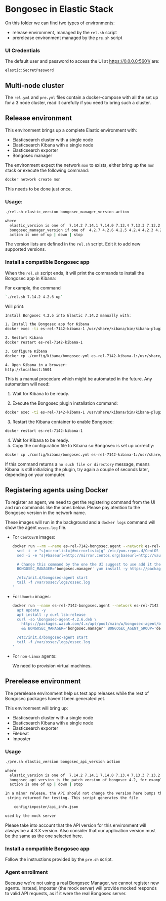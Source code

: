 # Bongosec in Elastic Stack

On this folder we can find two types of environments:

 * release environment, managed by the `rel.sh` script
 * prerelease environment managed by the `pre.sh` script

###  UI Credentials

The default user and password to access the UI at https://0.0.0.0:5601/ are:

```
elastic:SecretPassword
```

## Multi-node cluster

The `rel.yml` and `pre.yml` files contain a docker-compose with all the set 
up for a 3 node cluster, read it carefully if you need to bring such a cluster.

## Release environment

This environment brings up a complete Elastic environment with:
 - Elasticsearch cluster with a single node
 - Elasticsearch Kibana with a single node
 - Elasticsearch exporter
 - Bongosec manager

The environment expect the network `mon` to exists, either bring up the
`mon` stack or execute the following command:

```bash
docker network create mon
```

This needs to be done just once.

### Usage:

```bash
./rel.sh elastic_version bongosec_manager_version action 

where
  elastic_version is one of  7.14.2 7.14.1 7.14.0 7.13.4 7.13.3 7.13.2 7.13.1 7.13.0 7.12.1 7.11.2 7.10.2
  bongosec_manager_version if one of  4.2.7 4.2.6 4.2.5 4.2.4 4.2.3 4.2.2 4.2.1 4.2.0
  action is one of up | down | stop
```

The version lists are defined in the `rel.sh` script. Edit it to add new
supported versions.

### Install a compatible Bongosec app

When the `rel.sh` script ends, it will print the commands to install the
Bongosec app in Kibana:

For example, the command

```bash
`./rel.sh 7.14.2 4.2.6 up`
```

Will print:

```bash
Install Bongosec 4.2.6 into Elastic 7.14.2 manually with:

1. Install the Bongosec app for Kibana
docker exec -ti es-rel-7142-kibana-1 /usr/share/kibana/bin/kibana-plugin install https://packages.wazuh.com/4.x/ui/kibana/bongosec_kibana-4.2.6_7.14.2-1.zip

2. Restart Kibana
docker restart es-rel-7142-kibana-1

3. Configure Kibana
docker cp ./config/kibana/bongosec.yml es-rel-7142-kibana-1:/usr/share/kibana/data/bongosec/config/

4. Open Kibana in a browser:
http://localhost:5601
```

This is a manual procedure which might be automated in the future. Any 
automatism will need:

1. Wait for Kibana to be ready.

2. Execute the Bongosec plugin installation command:

```bash
docker exec -ti es-rel-7142-kibana-1 /usr/share/kibana/bin/kibana-plugin install https://packages.wazuh.com/4.x/ui/kibana/bongosec_kibana-4.2.6_7.14.2-1.zip
```

3. Restart the Kibana container to enable Bongosec:

```bash
docker restart es-rel-7142-kibana-1
```

4. Wait for Kibana to be ready.
5. Copy the configuration file to Kibana so Bongosec is set up correctly:

```bash
docker cp ./config/kibana/bongosec.yml es-rel-7142-kibana-1:/usr/share/kibana/data/bongosec/config/
```

If this command returns a `no such file or directory` message, means Kibana is 
still initializing the plugin, try again a couple of seconds later, depending on 
your computer.

## Registering agents using Docker

To register an agent, we need to get the registering command from the UI and 
run commands like the ones below. Please pay atention to the Bongosec version in 
the network name.

These images will run in the background and a `docker logs` command will show 
the agent `ossec.log` file.

- For `CentOS/8` images:
  ```bash
  docker run --rm --name es-rel-7142-bongosec.agent --network es-rel-7142 --label com.docker.compose.project=es-rel-7142 -d centos:8 bash -c '
    sed -i -e "s|mirrorlist=|#mirrorlist=|g" /etc/yum.repos.d/CentOS-*
    sed -i -e "s|#baseurl=http://mirror.centos.org|baseurl=http://vault.centos.org|g" /etc/yum.repos.d/CentOS-*

    # Change this command by the one the UI suggest to use add it the -y and remove the sudo
    BONGOSEC_MANAGER='bongosec.manager' yum install -y https://packages.wazuh.com/4.x/yum5/x86_64/bongosec-agent-4.2.6-1.el5.x86_64.rpm

    /etc/init.d/bongosec-agent start
    tail -f /var/ossec/logs/ossec.log
  '
  ```

- For `Ubuntu` images:
  ```bash
  docker run --name es-rel-7142-bongosec.agent --network es-rel-7142 --label com.docker.compose.project=es-rel-7142 -d ubuntu:20.04 bash -c '
    apt update -y
    apt install -y curl lsb-release
    curl -so \bongosec-agent-4.2.6.deb \
      https://packages.wazuh.com/4.x/apt/pool/main/w/bongosec-agent/bongosec-agent_4.2.6-1_amd64.deb \
      && BONGOSEC_MANAGER='bongosec.manager' BONGOSEC_AGENT_GROUP='default' dpkg -i ./bongosec-agent-4.2.6.deb

    /etc/init.d/bongosec-agent start
    tail -f /var/ossec/logs/ossec.log
  '
  ```
 
- For `non-Linux` agents:
  
  We need to provision virtual machines.

## Prerelease environment

The prerelease environment help us test app releases while the rest of
Bongosec packages haven't been generated yet.

This environment will bring up:

 - Elasticsearch cluster with a single node
 - Elasticsearch Kibana with a single node
 - Elasticsearch exporter
 - Filebeat
 - Imposter

### Usage

```bash
./pre.sh elastic_version bongosec_api_version action 

where
  elastic_version is one of  7.14.2 7.14.1 7.14.0 7.13.4 7.13.3 7.13.2 7.13.1 7.13.0 7.12.1 7.11.2 7.10.2
  bongosec_api_version is the patch version of bongosec 4.2, for example  3 7
  action is one of up | down | stop

In a minor release, the API should not change the version here bumps the API
 string returned for testing. This script generates the file 

    config/imposter/api_info.json

used by the mock server
```

Please take into account that the API version for this environment will always 
be a 4.3.X version. Also consider that our application version must be the same 
as the one selected here.

### Install a compatible Bongosec app

Follow the instructions provided by the `pre.sh` script. 

### Agent enrollment

Because we're not using a real Bongosec Manager, we cannot register new agents. 
Instead, Imposter (the mock server) will provide mocked responds to valid API 
requests, as if it were the real Bongosec server.
